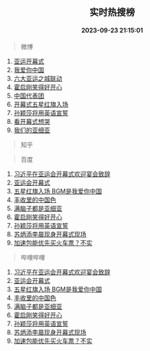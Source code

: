 <div align="center"><h2>实时热搜榜</h2><h4>2023-09-23 21:15:01</h4></div>

> 微博  

1. [亚运开幕式](https://s.weibo.com/weibo?q=%23%E4%BA%9A%E8%BF%90%E5%BC%80%E5%B9%95%E5%BC%8F%23&t=31&band_rank=1&Refer=top)<br />
2. [我爱你中国](https://s.weibo.com/weibo?q=%E6%88%91%E7%88%B1%E4%BD%A0%E4%B8%AD%E5%9B%BD&t=31&band_rank=2&Refer=top)<br />
3. [六大亚运之城联动](https://s.weibo.com/weibo?q=%23%E5%85%AD%E5%A4%A7%E4%BA%9A%E8%BF%90%E4%B9%8B%E5%9F%8E%E8%81%94%E5%8A%A8%23&t=31&band_rank=3&Refer=top)<br />
4. [霍启刚笑得好开心](https://s.weibo.com/weibo?q=%23%E9%9C%8D%E5%90%AF%E5%88%9A%E7%AC%91%E5%BE%97%E5%A5%BD%E5%BC%80%E5%BF%83%23&t=31&band_rank=4&Refer=top)<br />
5. [中国代表团](https://s.weibo.com/weibo?q=%E4%B8%AD%E5%9B%BD%E4%BB%A3%E8%A1%A8%E5%9B%A2&t=31&band_rank=5&Refer=top)<br />
6. [开幕式五星红旗入场](https://s.weibo.com/weibo?q=%23%E5%BC%80%E5%B9%95%E5%BC%8F%E4%BA%94%E6%98%9F%E7%BA%A2%E6%97%97%E5%85%A5%E5%9C%BA%23&t=31&band_rank=6&Refer=top)<br />
7. [孙颖莎将用英语宣誓](https://s.weibo.com/weibo?q=%23%E5%AD%99%E9%A2%96%E8%8E%8E%E5%B0%86%E7%94%A8%E8%8B%B1%E8%AF%AD%E5%AE%A3%E8%AA%93%23&t=31&band_rank=7&Refer=top)<br />
8. [看开幕式想哭](https://s.weibo.com/weibo?q=%23%E7%9C%8B%E5%BC%80%E5%B9%95%E5%BC%8F%E6%83%B3%E5%93%AD%23&t=31&band_rank=8&Refer=top)<br />
9. [我们的亚细亚](https://s.weibo.com/weibo?q=%23%E6%88%91%E4%BB%AC%E7%9A%84%E4%BA%9A%E7%BB%86%E4%BA%9A%23&t=31&band_rank=9&Refer=top)<br />

> 知乎  


> 百度  

1. [习近平在亚运会开幕式欢迎宴会致辞](https://www.baidu.com/s?wd=%E4%B9%A0%E8%BF%91%E5%B9%B3%E5%9C%A8%E4%BA%9A%E8%BF%90%E4%BC%9A%E5%BC%80%E5%B9%95%E5%BC%8F%E6%AC%A2%E8%BF%8E%E5%AE%B4%E4%BC%9A%E8%87%B4%E8%BE%9E&sa=fyb_news&rsv_dl=fyb_news)<br />
2. [亚运会开幕式](https://www.baidu.com/s?wd=%E4%BA%9A%E8%BF%90%E4%BC%9A%E5%BC%80%E5%B9%95%E5%BC%8F&sa=fyb_news&rsv_dl=fyb_news)<br />
3. [五星红旗入场 BGM是我爱你中国](https://www.baidu.com/s?wd=%E4%BA%94%E6%98%9F%E7%BA%A2%E6%97%97%E5%85%A5%E5%9C%BA+BGM%E6%98%AF%E6%88%91%E7%88%B1%E4%BD%A0%E4%B8%AD%E5%9B%BD&sa=fyb_news&rsv_dl=fyb_news)<br />
4. [丰收里的中国色](https://www.baidu.com/s?wd=%E4%B8%B0%E6%94%B6%E9%87%8C%E7%9A%84%E4%B8%AD%E5%9B%BD%E8%89%B2&sa=fyb_news&rsv_dl=fyb_news)<br />
5. [满脑子都是亚细亚](https://www.baidu.com/s?wd=%E6%BB%A1%E8%84%91%E5%AD%90%E9%83%BD%E6%98%AF%E4%BA%9A%E7%BB%86%E4%BA%9A&sa=fyb_news&rsv_dl=fyb_news)<br />
6. [霍启刚笑得好开心](https://www.baidu.com/s?wd=%E9%9C%8D%E5%90%AF%E5%88%9A%E7%AC%91%E5%BE%97%E5%A5%BD%E5%BC%80%E5%BF%83&sa=fyb_news&rsv_dl=fyb_news)<br />
7. [孙颖莎将用英语宣誓](https://www.baidu.com/s?wd=%E5%AD%99%E9%A2%96%E8%8E%8E%E5%B0%86%E7%94%A8%E8%8B%B1%E8%AF%AD%E5%AE%A3%E8%AA%93&sa=fyb_news&rsv_dl=fyb_news)<br />
8. [苏炳添李晨现身开幕式现场](https://www.baidu.com/s?wd=%E8%8B%8F%E7%82%B3%E6%B7%BB%E6%9D%8E%E6%99%A8%E7%8E%B0%E8%BA%AB%E5%BC%80%E5%B9%95%E5%BC%8F%E7%8E%B0%E5%9C%BA&sa=fyb_news&rsv_dl=fyb_news)<br />
9. [加速包能优先买火车票？不实](https://www.baidu.com/s?wd=%E5%8A%A0%E9%80%9F%E5%8C%85%E8%83%BD%E4%BC%98%E5%85%88%E4%B9%B0%E7%81%AB%E8%BD%A6%E7%A5%A8%EF%BC%9F%E4%B8%8D%E5%AE%9E&sa=fyb_news&rsv_dl=fyb_news)<br />

> 哔哩哔哩  

1. [习近平在亚运会开幕式欢迎宴会致辞](https://www.baidu.com/s?wd=%E4%B9%A0%E8%BF%91%E5%B9%B3%E5%9C%A8%E4%BA%9A%E8%BF%90%E4%BC%9A%E5%BC%80%E5%B9%95%E5%BC%8F%E6%AC%A2%E8%BF%8E%E5%AE%B4%E4%BC%9A%E8%87%B4%E8%BE%9E&sa=fyb_news&rsv_dl=fyb_news)<br />
2. [亚运会开幕式](https://www.baidu.com/s?wd=%E4%BA%9A%E8%BF%90%E4%BC%9A%E5%BC%80%E5%B9%95%E5%BC%8F&sa=fyb_news&rsv_dl=fyb_news)<br />
3. [五星红旗入场 BGM是我爱你中国](https://www.baidu.com/s?wd=%E4%BA%94%E6%98%9F%E7%BA%A2%E6%97%97%E5%85%A5%E5%9C%BA+BGM%E6%98%AF%E6%88%91%E7%88%B1%E4%BD%A0%E4%B8%AD%E5%9B%BD&sa=fyb_news&rsv_dl=fyb_news)<br />
4. [丰收里的中国色](https://www.baidu.com/s?wd=%E4%B8%B0%E6%94%B6%E9%87%8C%E7%9A%84%E4%B8%AD%E5%9B%BD%E8%89%B2&sa=fyb_news&rsv_dl=fyb_news)<br />
5. [满脑子都是亚细亚](https://www.baidu.com/s?wd=%E6%BB%A1%E8%84%91%E5%AD%90%E9%83%BD%E6%98%AF%E4%BA%9A%E7%BB%86%E4%BA%9A&sa=fyb_news&rsv_dl=fyb_news)<br />
6. [霍启刚笑得好开心](https://www.baidu.com/s?wd=%E9%9C%8D%E5%90%AF%E5%88%9A%E7%AC%91%E5%BE%97%E5%A5%BD%E5%BC%80%E5%BF%83&sa=fyb_news&rsv_dl=fyb_news)<br />
7. [孙颖莎将用英语宣誓](https://www.baidu.com/s?wd=%E5%AD%99%E9%A2%96%E8%8E%8E%E5%B0%86%E7%94%A8%E8%8B%B1%E8%AF%AD%E5%AE%A3%E8%AA%93&sa=fyb_news&rsv_dl=fyb_news)<br />
8. [苏炳添李晨现身开幕式现场](https://www.baidu.com/s?wd=%E8%8B%8F%E7%82%B3%E6%B7%BB%E6%9D%8E%E6%99%A8%E7%8E%B0%E8%BA%AB%E5%BC%80%E5%B9%95%E5%BC%8F%E7%8E%B0%E5%9C%BA&sa=fyb_news&rsv_dl=fyb_news)<br />
9. [加速包能优先买火车票？不实](https://www.baidu.com/s?wd=%E5%8A%A0%E9%80%9F%E5%8C%85%E8%83%BD%E4%BC%98%E5%85%88%E4%B9%B0%E7%81%AB%E8%BD%A6%E7%A5%A8%EF%BC%9F%E4%B8%8D%E5%AE%9E&sa=fyb_news&rsv_dl=fyb_news)<br />
